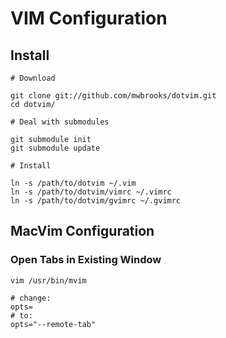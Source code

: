VIM Configuration
=================

Install
-------

    # Download

    git clone git://github.com/mwbrooks/dotvim.git
    cd dotvim/

    # Deal with submodules

    git submodule init
    git submodule update

    # Install

    ln -s /path/to/dotvim ~/.vim
    ln -s /path/to/dotvim/vimrc ~/.vimrc
    ln -s /path/to/dotvim/gvimrc ~/.gvimrc

MacVim Configuration
--------------------

### Open Tabs in Existing Window

    vim /usr/bin/mvim

    # change:
    opts=
    # to:
    opts="--remote-tab"
